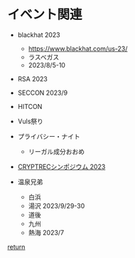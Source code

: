 # イベント関連

* blackhat 2023
  * https://www.blackhat.com/us-23/
  * ラスベガス
  * 2023/8/5-10

* RSA 2023

* SECCON 2023/9

* HITCON

* Vuls祭り

* プライバシー・ナイト
  * リーガル成分おおめ

* [CRYPTRECシンポジウム 2023][1]

* 温泉兄弟
  * 白浜
  * 湯沢 2023/9/29-30
  * 道後
  * 九州
  * 熱海 2023/7

[return](../README.md)

<!-- URL集-->
[1]:https://www.cryptrec.go.jp/events/cryptrec_symposium2023_presentation.html